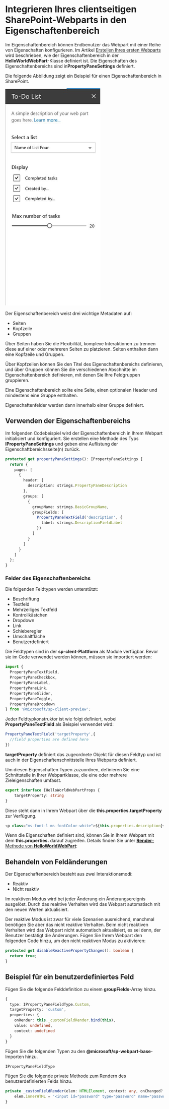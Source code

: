 # <a name="integrate-your-sharepoint-client-side-web-part-with-the-property-pane"></a>Integrieren Ihres clientseitigen SharePoint-Webparts in den Eigenschaftenbereich

Im Eigenschaftenbereich können Endbenutzer das Webpart mit einer Reihe von Eigenschaften konfigurieren. Im Artikel [Erstellen Ihres ersten Webparts](../get-started/build-a-hello-world-web-part) wird beschrieben, wie der Eigenschaftenbereich in der **HelloWorldWebPart**-Klasse definiert ist. Die Eigenschaften des Eigenschaftenbereichs sind in**PropertyPaneSettings** definiert.

Die folgende Abbildung zeigt ein Beispiel für einen Eigenschaftenbereich in SharePoint.

![Beispiel für Eigenschaftenbereich](../../../../images/property-pane-example.png)

Der Eigenschaftenbereich weist drei wichtige Metadaten auf:

* Seiten
* Kopfzeile
* Gruppen

Über Seiten haben Sie die Flexibilität, komplexe Interaktionen zu trennen diese auf einer oder mehreren Seiten zu platzieren. Seiten enthalten dann eine Kopfzeile und Gruppen.

Über Kopfzeilen können Sie den Titel des Eigenschaftenbereichs definieren, und über Gruppen können Sie die verschiedenen Abschnitte im Eigenschaftenbereich definieren, mit denen Sie Ihre Feldgruppen gruppieren. 

Eine Eigenschaftenbereich sollte eine Seite, einen optionalen Header und mindestens eine Gruppe enthalten.

Eigenschaftenfelder werden dann innerhalb einer Gruppe definiert. 

## <a name="using-the-property-pane"></a>Verwenden der Eigenschaftenbereichs

Im folgenden Codebeispiel wird der Eigenschaftenbereich in Ihrem Webpart initialisiert und konfiguriert. Sie erstellen eine Methode des Typs **IPropertyPaneSettings** und geben eine Auflistung der Eigenschaftbereichsseite(n) zurück.

```ts
protected get propertyPaneSettings(): IPropertyPaneSettings {
  return {
    pages: [
      {
        header: {
          description: strings.PropertyPaneDescription
        },
        groups: [
          {
            groupName: strings.BasicGroupName,
            groupFields: [
              PropertyPaneTextField('description', {
                label: strings.DescriptionFieldLabel
              })
            ]
          }
        ]
      }
    ]
  };
}
```

### <a name="property-pane-fields"></a>Felder des Eigenschaftenbereichs

Die folgenden Feldtypen werden unterstützt:

* Beschriftung
* Textfeld
* Mehrzeiliges Textfeld
* Kontrollkästchen
* Dropdown
* Link
* Schieberegler
* Umschaltfläche
* Benutzerdefiniert

Die Feldtypen sind in der **sp-clent-Plattform** als Module verfügbar. Bevor sie im Code verwendet werden können, müssen sie importiert werden:

```ts
import {
  PropertyPaneTextField,
  PropertyPaneCheckbox,
  PropertyPaneLabel,
  PropertyPaneLink,
  PropertyPaneSlider,
  PropertyPaneToggle,
  PropertyPaneDropdown
} from '@microsoft/sp-client-preview';
```

Jeder Feldtypkonstruktor ist wie folgt definiert, wobei **PropertyPaneTextField** als Beispiel verwendet wird:

```ts
PropertyPaneTextField('targetProperty',{
  //field properties are defined here
})
```

**targetProperty** definiert das zugeordnete Objekt für diesen Feldtyp und ist auch in der Eigenschaftenschnittstelle Ihres Webparts definiert.

Um diesen Eigenschaften Typen zuzuordnen, definieren Sie eine Schnittstelle in Ihrer Webpartklasse, die eine oder mehrere Zieleigenschaften umfasst.

```ts
export interface IHelloWorldWebPartProps {
    targetProperty: string
}
```

Diese steht dann in Ihrem Webpart über die **this.properties.targetProperty** zur Verfügung.

```ts
<p class="ms-font-l ms-fontColor-white">${this.properties.description}</p>
```

Wenn die Eigenschaften definiert sind, können Sie in Ihrem Webpart mit dem **this.properties.<Eigenschaftswert>** darauf zugreifen. Details finden Sie unter [**Render**-Methode von **HelloWorldWebPart**](../get-started/build-a-hello-world-web-part#web-part-render-method):

## <a name="handling-field-changes"></a>Behandeln von Feldänderungen

Der Eigenschaftenbereich besteht aus zwei Interaktionsmodi:

* Reaktiv
* Nicht reaktiv

Im reaktiven Modus wird bei jeder Änderung ein Änderungsereignis ausgelöst. Durch das reaktive Verhalten wird das Webpart automatisch mit den neuen Werten aktualisiert.

Der reaktive Modus ist zwar für viele Szenarien ausreichend, manchmal benötigen Sie aber das nicht reaktive Verhalten. Beim nicht reaktiven Verhalten wird das Webpart nicht automatisch aktualisiert, es sei denn, der Benutzer bestätigt die Änderungen. Fügen Sie Ihrem Webpart den folgenden Code hinzu, um den nicht reaktiven Modus zu aktivieren:

```ts 
protected get disableReactivePropertyChanges(): boolean { 
  return true; 
}
```

## <a name="custom-field-example"></a>Beispiel für ein benutzerdefiniertes Feld

Fügen Sie die folgende Felddefinition zu einem **groupFields**-Array hinzu.

```ts
{
  type: IPropertyPaneFieldType.Custom,
  targetProperty: 'custom',
  properties: {
    onRender: this._customFieldRender.bind(this),
    value: undefined,
    context: undefined
  }
}
```

Fügen Sie die folgenden Typen zu den **@microsoft/sp-webpart-base**-Importen hinzu.

```ts
IPropertyPaneFieldType
```

Fügen Sie die folgende private Methode zum Rendern des benutzerdefinierten Felds hinzu.

```ts
private _customFieldRender(elem: HTMLElement, context: any, onChanged?: IOnCustomPropertyFieldChanged): void {
    elem.innerHTML = '<input id="password" type="password" name="password" class="ms-TextField-field">';
}
```
